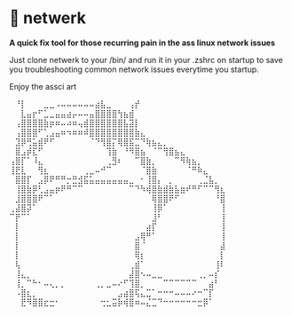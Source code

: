 # 🍑 netwerk
**A quick fix tool for those recurring pain in the ass linux network issues**

Just clone netwerk to your /bin/ and run it in your .zshrc on startup to save you troubleshooting common network issues everytime you startup.

Enjoy the assci art

⠀⠘⡇⠀⠀⠀⣀⣀⠠⠤⠤⠤⠤⠤⠤⣴⣧⣀⠀⠀⠀⢠⡞⠀⠀⠀⠀⠀⠀⠀⠀⠀⠀⠀⠀⠀⠀⠀
⠀⠀⣇⣤⡖⠋⣁⣀⣤⣤⣴⡤⠤⠤⣤⣿⣿⣿⣿⢳⣦⣾⠀⠀⠀⠀⠀⠀⠀⠀⠀⠀⠀⠀⠀⠀⠀⠀
⠀⢠⣿⣿⣿⣿⣷⡶⠶⠤⠴⠶⢤⣾⣿⣿⣿⣿⣿⣿⣧⣽⡇⠀⠀⠀⠀⠀⠀⠀⠀⠀⠀⠀⠀⠀⠀⠀
⠀⢠⣿⣿⣿⠋⢁⣠⣤⠶⠲⠶⠶⠾⣿⣿⣿⣿⣿⣿⣿⣿⣷⣄⠀⠀⠀⠀⠀⠀⠀⠀⠀⠀⠀⠀⠀⠀
⠀⣹⡿⢛⣥⣾⠟⠋⠀⠀⠀⠀⠀⠀⠈⠙⢻⣿⡍⢿⣿⣯⣉⠙⢷⣦⣄⡀⠀⠀⠀⠀⠀⠀⠀⠀⠀⠀
⠀⣿⣠⡾⣏⠋⠀⠀⠀⠀⠀⠀⠀⠀⠀⠀⠀⢹⣷⠀⠘⠻⣿⣦⠀⠈⠉⢻⣿⣦⣄⠀⠀⠀⠀⠀⠀⠀
⢠⣿⡏⠁⠸⣄⠀⠀⠀⠀⠀⠀⠀⠀⠀⠀⠀⢀⣻⠆⠀⠀⠉⣿⣷⡀⠀⠀⠀⠉⠻⢷⣦⡀⠀⠀⠀⠀
⢸⣟⣇⠀⠀⢻⣆⠀⠀⠀⠀⠀⠀⢀⣀⠤⠚⠉⠀⠀⠀⠀⠀⠈⣿⣷⠀⠀⠀⠀⠀⠈⠛⠷⣄⠀⠀⠀
⠀⣿⣿⡏⠀⣠⡿⠟⠛⠛⡒⣛⣺⣯⣥⣤⣤⣤⣤⣤⣤⣀⠀⠂⢸⣿⡄⠀⡀⠀⠀⠀⠀⢀⣈⣧⡀⠀
⠀⢸⣿⣷⡿⢃⣠⣤⡶⠟⠛⠉⠉⠀⠀⠀⠀⠀⠀⠀⠀⠉⠙⠳⢾⣿⣷⣾⣷⣧⣶⠞⠛⠋⠉⠉⢻⣆
⠀⣸⣿⣿⣿⠟⠉⠁⠀⠀⠀⠀⠀⠀⠀⠀⠀⠀⠀⠀⠀⠀⠀⠀⠀⢿⣿⣿⠟⠋⠀⠀⠀⠀⠀⠀⠘⣿
⢀⣼⣿⡽⠁⠀⠀⠀⠀⠀⠀⠀⠀⠀⠀⠀⠀⠀⠀⠀⠀⠀⠀⠀⠀⢸⡿⠁⠀⠀⠀⠀⠀⠀⠀⠀⠀⢸
⠉⡟⠉⠁⠀⠀⠀⠀⠀⠀⠀⠀⠀⠀⠀⠀⠀⠀⠀⠀⠀⠀⠀⠀⠀⣸⠃⠀⠀⠀⠀⠀⠀⠀⠀⠀⠀⢸
⠀⡇⠀⠀⠀⠀⠀⠀⠀⠀⠀⠀⠀⠀⠀⠀⠀⠀⠀⠀⠀⠀⠀⠀⣴⡏⠀⠀⠀⠀⠀⠀⠀⠀⠀⠀⠀⢸
⠀⡇⠀⠀⠀⠀⠀⠀⠀⠀⠀⠀⠀⠀⠀⠀⠀⠀⠀⠀⠀⠀⣠⢿⠛⠁⠀⠀⠀⠀⠀⠀⠀⠀⠀⠀⠀⢸
⠀⡇⠀⠀⠀⠀⠀⠀⠀⠀⠀⠀⠀⠀⠀⠀⠀⠀⠀⠀⠀⠀⣿⠈⠀⠀⠀⠀⠀⠀⠀⠀⠀⠀⠀⠀⠀⣼
⠀⡇⠀⠀⠀⠀⠀⠀⠀⠀⠀⠀⠀⠀⠀⠀⠀⠀⠀⠀⠀⠀⢿⡆⠀⠀⠀⠀⠀⠀⠀⠀⠀⠀⠀⠀⠀⡇
⠀⢧⠀⠀⠀⠀⠀⠀⠀⠀⠀⠀⠀⠀⠀⠀⠀⠀⠀⠀⠀⢀⣾⠁⠀⠀⠀⠀⠀⠀⠀⠀⠀⠀⠀⠀⢸⠇
⠀⢸⣄⡀⠀⠀⠀⠀⠀⠀⠀⠀⠀⠀⠀⠀⠀⠀⠀⠀⠀⣼⣿⠢⠤⣀⣀⠀⠀⠀⠀⠀⠀⢀⡀⠤⡎⠀
⠀⢸⡀⠉⠓⠂⠤⢄⡀⡀⠀⠀⠀⠀⠀⢀⡀⣀⠤⠔⠋⢹⣿⡀⠀⠀⠀⠉⠉⠉⠉⠉⠉⠀⠀⣴⠃⠀
⠀⠠⣿⣆⡀⠀⠀⠀⠀⠀⠀⠀⠀⠀⠀⠀⠀⠀⠀⣠⣴⣿⢯⣄⣉⠁⠒⠒⠒⠤⠤⠤⠔⠒⠉⡏⠀⠀
⠀⠀⣟⠻⣿⣿⣖⣒⠂⠀⠀⠀⠀⠀⠀⠀⢒⣂⣭⡷⢾⣿⠶⠤⣌⣉⠙⠒⠒⠒⠒⠒⠒⣒⡿⠁⠀⠀
